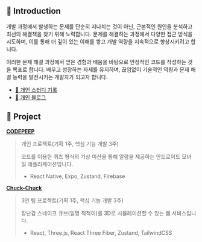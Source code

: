 ## 👋 Introduction

개발 과정에서 발생하는 문제를 단순히 지나치는 것이 아닌, 근본적인 원인을 분석하고 최선의 해결책을 찾기 위해 노력합니다. 문제를 해결하는 과정에서 다양한 접근 방식을 시도하며, 이를 통해 더 깊이 있는 이해를 쌓고 개발 역량을 지속적으로 향상시키려고 합니다.

이러한 문제 해결 과정에서 얻은 경험과 배움을 바탕으로 안정적인 코드를 작성하는 것을 목표로 합니다. 배우고 성장하는 자세를 유지하며, 끊임없이 기술적인 역량과 문제 해결 능력을 발전시키는 개발자가 되고자 합니다.

- [📝 개인 스터디 기록](https://balsam-ceramic-da1.notion.site/minjee-chung-1977aad7a2ea8020920fd7a38d6b94d4?pvs=4)
- [📝 개인 블로그](https://velog.io/@miinje)

## 📂 Project
[**CODEPEEP**](https://github.com/miinje/code-beep)

> 개인 프로젝트(기획 1주, 핵심 기능 개발 3주)
>
> 코드를 이용한 퀴즈 형식의 기상 미션을 통해 알람을 제공하는 안드로이드 모바일 애플리케이션입니다. <br />
> - React Native, Expo, Zustand, Firebase
> 


[**Chuck-Chuck**](https://github.com/miinje/The-Chuck)

> 3인 팀 프로젝트(기획 1주, 핵심 기능 개발 3주)
> 
> 장난감 스네이크 큐브(일명 척척이)를 3D로 시뮬레이션할 수 있는 웹 서비스입니다. <br />
> - React, Three.js, React Three Fiber, Zustand, TailwindCSS
> 
